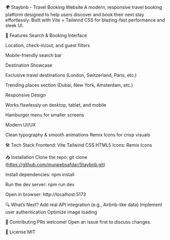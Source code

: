 🌍 Staybnb - Travel Booking Website
A modern, responsive travel booking platform designed to help users discover and book their next stay effortlessly.
Built with Vite + Tailwind CSS for blazing-fast performance and sleek UI.

🚀 Features
Search & Booking Interface

Location, check-in/out, and guest filters

Mobile-friendly search bar

Destination Showcase

Exclusive travel destinations (London, Switzerland, Paris, etc.)

Trending places section (Dubai, New York, Amsterdam, etc.)

Responsive Design

Works flawlessly on desktop, tablet, and mobile

Hamburger menu for smaller screens

Modern UI/UX

Clean typography & smooth animations
Remix Icons for crisp visuals

🛠️ Tech Stack
Frontend:
Vite
Tailwind CSS
HTML5
Icons: Remix Icons

📥 Installation
Clone the repo:
git clone (https://github.com/muneebsafdar/Staybnb.git)

Install dependencies:
npm install  

Run the dev server:
npm run dev  

Open in browser: http://localhost:5173

🔍 What’s Next?
Add real API integration (e.g., Airbnb-like data)
Implement user authentication
Optimize image loading

🤝 Contributing
PRs welcome! Open an issue first to discuss changes.

📄 License
MIT
